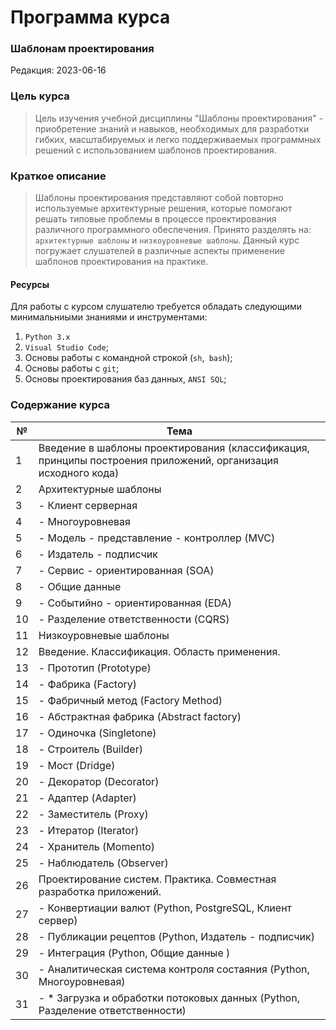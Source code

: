 # Программа курса 
### Шаблонам проектирования

Редакция: 2023-06-16

### Цель курса
> Цель изучения учебной дисциплины "Шаблоны проектирования" - приобретение знаний и навыков, необходимых для разработки гибких, масштабируемых
> и легко поддерживаемых программных решений с использованием шаблонов проектирования.

### Краткое описание
> Шаблоны проектирования представляют собой повторно используемые архитектурные решения, которые помогают решать типовые проблемы 
> в процессе проектирования различного программного обеспечения. Принято разделять на: `архитектурные шаблоны` и `низкоуровневые шаблоны`.
> Данный курс погружает слушателей в различные аспекты применение шаблонов проектирования на практике.

#### Ресурсы
Для работы с курсом слушателю требуется обладать следующими минимальниыми знаниями и инструментами:
1. `Python 3.x`
2. `Visual Studio Code`;
3. Основы работы с командной строкой (`sh`,` bash`);
4. Основы работы с `git`;
5. Основы проектирования баз данных, `ANSI SQL`;

### Содержание курса
| №   | Тема                                                                                                          |
|-----|---------------------------------------------------------------------------------------------------------------|
| 1   | Введение в шаблоны проектирования (классификация, принципы построения приложений, организация исходного кода) |
| 2   | Архитектурные шаблоны                                                                                         |
| 3   | - Клиент серверная                                                                                            |
| 4   | - Многоуровневая                                                                                              |
| 5   | - Модель - представление - контроллер (MVC)                                                                   |
| 6   | - Издатель - подписчик                                                                                        |
| 7   | - Сервис - ориентированная (SOA)                                                                              |
| 8   | - Общие данные                                                                                                |
| 9   | - Событийно - ориентированная (EDA)                                                                           |
 | 10  | - Разделение ответственности (CQRS)                                                                           |
| 11  | Низкоуровневые шаблоны                                                                                        |
| 12  | Введение. Классификация. Область применения.                                                                  |
| 13  | - Прототип (Prototype)                                                                                        |
| 14  | - Фабрика  (Factory)                                                                                          |
| 15  | - Фабричный метод (Factory Method)                                                                            |
| 16  | - Абстрактная фабрика (Abstract factory)                                                                      |
| 17  | - Одиночка (Singletone)                                                                                       |
| 18  | - Строитель (Builder)                                                                                         |
| 19  | - Мост (Dridge)                                                                                               |
| 20  | - Декоратор (Decorator)                                                                                       |
| 21  | - Адаптер (Adapter)                                                                                           |
| 22  | - Заместитель (Proxy)                                                                                         |
| 23  | - Итератор (Iterator)                                                                                         |
| 24  | - Хранитель (Momento)                                                                                         |
| 25  | - Наблюдатель (Observer)                                                                                      |
| 26  | Проектирование систем. Практика.  Совместная разработка приложений.                                           |
| 27  | - Конвертиации валют (Python, PostgreSQL, Клиент сервер)                                                      |
| 28  | - Публикации рецептов (Python, Издатель - подписчик)                                                          |
| 29  | - Интеграция (Python, Общие данные )                                                                          |
| 30  | - Аналитическая система контроля состаяния (Python, Многоуровневая)                                           |
| 31  | - * Загрузка и обработки потоковых данных (Python, Разделение ответственности)                                |



















